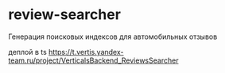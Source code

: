 # review-searcher
Генерация поисковых индексов для автомобильных отзывов 

деплой в ts
https://t.vertis.yandex-team.ru/project/VerticalsBackend_ReviewsSearcher


